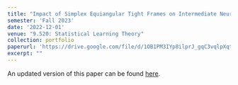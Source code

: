```yaml
---
title: "Impact of Simplex Equiangular Tight Frames on Intermediate Neural Collapse and Effective Depth in Deep Neural Networks"
semester: 'Fall 2023'
date: '2022-12-01'
venue: "9.520: Statistical Learning Theory"
collection: portfolio
paperurl: 'https://drive.google.com/file/d/1OB1PM3IYp8ilprJ_gqC3vqlpXqtQ75jK'
excerpt: ""
---
```


An updated version of this paper can be found [here](/papers/2024-12-14-nc-etfs).
